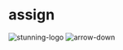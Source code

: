 # assign
![stunning-logo](https://user-images.githubusercontent.com/119349955/204376749-72b4dc68-1151-46c4-953c-dbe032bcefd4.png)
![arrow-down](https://user-images.githubusercontent.com/119349955/204377014-c37a6d7f-fc36-43c4-8ddb-6a73372306d8.png)

